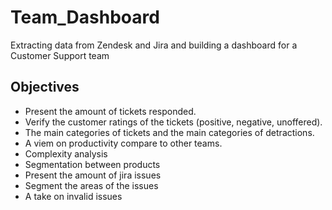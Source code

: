 # Team_Dashboard
Extracting data from Zendesk and Jira and building a dashboard for a Customer Support team

## Objectives
- Present the amount of tickets responded.
- Verify the customer ratings of the tickets (positive, negative, unoffered).
- The main categories of tickets and the main categories of detractions.
- A viem on productivity compare to other teams.
- Complexity analysis
- Segmentation between products
- Present the amount of jira issues
- Segment the areas of the issues
- A take on invalid issues

